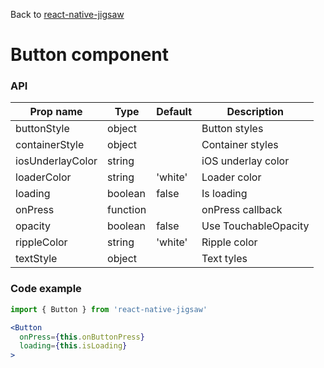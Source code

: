 Back to [react-native-jigsaw](../../README.md)

Button component
================
### API
Prop name        | Type     | Default | Description
---------------- | -------- | ------- | ------------------
buttonStyle      | object   |         | Button styles
containerStyle   | object   |         | Container styles
iosUnderlayColor | string   |         | iOS underlay color
loaderColor      | string   | 'white' | Loader color
loading          | boolean  | false   | Is loading
onPress          | function |         | onPress callback
opacity          | boolean  | false   | Use TouchableOpacity
rippleColor      | string   | 'white' | Ripple color
textStyle        | object   |         | Text tyles

### Code example

```jsx
import { Button } from 'react-native-jigsaw'

<Button
  onPress={this.onButtonPress}
  loading={this.isLoading}
>
```
